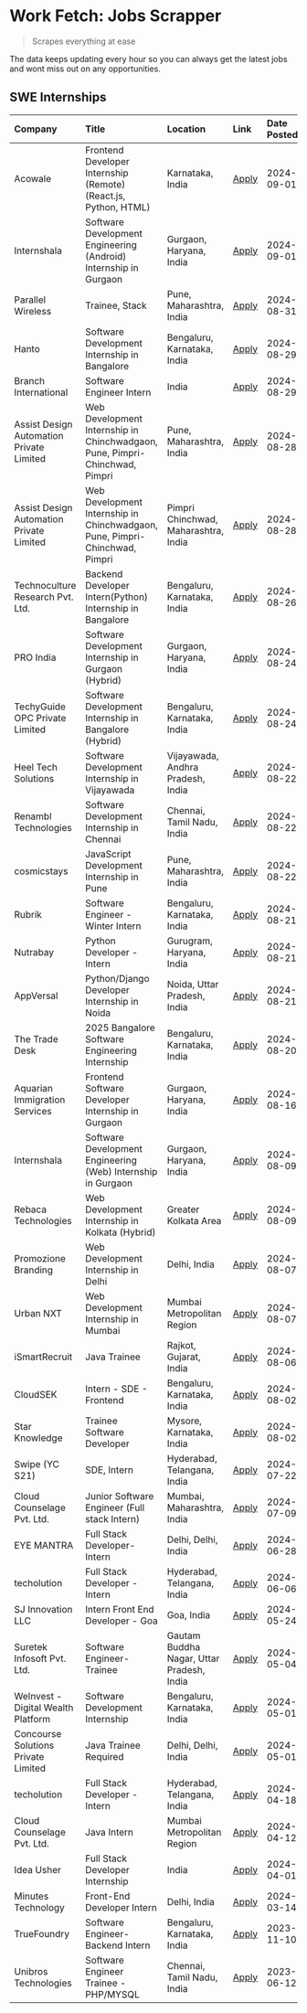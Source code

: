 # Work Fetch: Jobs Scrapper
> Scrapes everything at ease

The data keeps updating every hour so you can always get the latest jobs and wont miss out on any opportunities.

## SWE Internships
<!--START_SECTION:workfetch-->
| Company                                  | Title                                                                       | Location                                  | Link                                                                                                                                                                                                                                                                                                                       | Date Posted   |
|:-----------------------------------------|:----------------------------------------------------------------------------|:------------------------------------------|:---------------------------------------------------------------------------------------------------------------------------------------------------------------------------------------------------------------------------------------------------------------------------------------------------------------------------|:--------------|
| Acowale                                  | Frontend Developer Internship (Remote) (React.js, Python, HTML)             | Karnataka, India                          | [Apply](https://in.linkedin.com/jobs/view/frontend-developer-internship-remote-react-js-python-html-at-acowale-4014663920?position=4&pageNum=0&refId=iw9tEXbZG5QgmmI%2FZ%2FPbhA%3D%3D&trackingId=U1eZY5bgjk%2FRplma2xrC%2Bw%3D%3D&trk=public_jobs_jserp-result_search-card)                                                | 2024-09-01    |
| Internshala                              | Software Development Engineering (Android) Internship in Gurgaon            | Gurgaon, Haryana, India                   | [Apply](https://in.linkedin.com/jobs/view/software-development-engineering-android-internship-in-gurgaon-at-internshala-4015471580?position=7&pageNum=0&refId=iw9tEXbZG5QgmmI%2FZ%2FPbhA%3D%3D&trackingId=S2XDAz%2B4ls%2BN90JFOEhHNQ%3D%3D&trk=public_jobs_jserp-result_search-card)                                       | 2024-09-01    |
| Parallel Wireless                        | Trainee, Stack                                                              | Pune, Maharashtra, India                  | [Apply](https://in.linkedin.com/jobs/view/trainee-stack-at-parallel-wireless-3905689841?position=48&pageNum=0&refId=iw9tEXbZG5QgmmI%2FZ%2FPbhA%3D%3D&trackingId=yNdruHRaYPiD1RFMHHQBWQ%3D%3D&trk=public_jobs_jserp-result_search-card)                                                                                     | 2024-08-31    |
| Hanto                                    | Software Development Internship in Bangalore                                | Bengaluru, Karnataka, India               | [Apply](https://in.linkedin.com/jobs/view/software-development-internship-in-bangalore-at-hanto-4013200427?position=8&pageNum=0&refId=iw9tEXbZG5QgmmI%2FZ%2FPbhA%3D%3D&trackingId=bv0qDwflodLgJwkTP3jMyA%3D%3D&trk=public_jobs_jserp-result_search-card)                                                                   | 2024-08-29    |
| Branch International                     | Software Engineer Intern                                                    | India                                     | [Apply](https://in.linkedin.com/jobs/view/software-engineer-intern-at-branch-international-3360513601?position=39&pageNum=0&refId=iw9tEXbZG5QgmmI%2FZ%2FPbhA%3D%3D&trackingId=KBU%2FxaZiV9IxwNTlU1oo%2Fg%3D%3D&trk=public_jobs_jserp-result_search-card)                                                                   | 2024-08-29    |
| Assist Design Automation Private Limited | Web Development Internship in Chinchwadgaon, Pune, Pimpri-Chinchwad, Pimpri | Pune, Maharashtra, India                  | [Apply](https://in.linkedin.com/jobs/view/web-development-internship-in-chinchwadgaon-pune-pimpri-chinchwad-pimpri-at-assist-design-automation-private-limited-4010147193?position=43&pageNum=0&refId=iw9tEXbZG5QgmmI%2FZ%2FPbhA%3D%3D&trackingId=TRIKM%2FWA6u5Q2mSX2kmI8w%3D%3D&trk=public_jobs_jserp-result_search-card) | 2024-08-28    |
| Assist Design Automation Private Limited | Web Development Internship in Chinchwadgaon, Pune, Pimpri-Chinchwad, Pimpri | Pimpri Chinchwad, Maharashtra, India      | [Apply](https://in.linkedin.com/jobs/view/web-development-internship-in-chinchwadgaon-pune-pimpri-chinchwad-pimpri-at-assist-design-automation-private-limited-4010142653?position=49&pageNum=0&refId=iw9tEXbZG5QgmmI%2FZ%2FPbhA%3D%3D&trackingId=W98uZg9yzKrxGVcJ0tMogg%3D%3D&trk=public_jobs_jserp-result_search-card)   | 2024-08-28    |
| Technoculture Research Pvt. Ltd.         | Backend Developer Intern(Python) Internship in Bangalore                    | Bengaluru, Karnataka, India               | [Apply](https://in.linkedin.com/jobs/view/backend-developer-intern-python-internship-in-bangalore-at-technoculture-research-pvt-ltd-4010744714?position=57&pageNum=0&refId=iw9tEXbZG5QgmmI%2FZ%2FPbhA%3D%3D&trackingId=GHy8vkTr%2FVYQppRrt0QuyA%3D%3D&trk=public_jobs_jserp-result_search-card)                            | 2024-08-26    |
| PRO India                                | Software Development Internship in Gurgaon (Hybrid)                         | Gurgaon, Haryana, India                   | [Apply](https://in.linkedin.com/jobs/view/software-development-internship-in-gurgaon-hybrid-at-pro-india-4009587664?position=35&pageNum=0&refId=iw9tEXbZG5QgmmI%2FZ%2FPbhA%3D%3D&trackingId=e8lrd9K3A%2F7O21M2Vt9Rng%3D%3D&trk=public_jobs_jserp-result_search-card)                                                       | 2024-08-24    |
| TechyGuide OPC Private Limited           | Software Development Internship in Bangalore (Hybrid)                       | Bengaluru, Karnataka, India               | [Apply](https://in.linkedin.com/jobs/view/software-development-internship-in-bangalore-hybrid-at-techyguide-opc-private-limited-4009591646?position=40&pageNum=0&refId=iw9tEXbZG5QgmmI%2FZ%2FPbhA%3D%3D&trackingId=p3nucZDRNjjOunafp1HITA%3D%3D&trk=public_jobs_jserp-result_search-card)                                  | 2024-08-24    |
| Heel Tech Solutions                      | Software Development Internship in Vijayawada                               | Vijayawada, Andhra Pradesh, India         | [Apply](https://in.linkedin.com/jobs/view/software-development-internship-in-vijayawada-at-heel-tech-solutions-4007906692?position=24&pageNum=0&refId=iw9tEXbZG5QgmmI%2FZ%2FPbhA%3D%3D&trackingId=nyNGv0uwwE1nl3pnITR0xA%3D%3D&trk=public_jobs_jserp-result_search-card)                                                   | 2024-08-22    |
| Renambl Technologies                     | Software Development Internship in Chennai                                  | Chennai, Tamil Nadu, India                | [Apply](https://in.linkedin.com/jobs/view/software-development-internship-in-chennai-at-renambl-technologies-4007910299?position=29&pageNum=0&refId=iw9tEXbZG5QgmmI%2FZ%2FPbhA%3D%3D&trackingId=ui6WuGJfEXKT7j2rf6PjYw%3D%3D&trk=public_jobs_jserp-result_search-card)                                                     | 2024-08-22    |
| cosmicstays                              | JavaScript Development Internship in Pune                                   | Pune, Maharashtra, India                  | [Apply](https://in.linkedin.com/jobs/view/javascript-development-internship-in-pune-at-cosmicstays-4007904825?position=42&pageNum=0&refId=iw9tEXbZG5QgmmI%2FZ%2FPbhA%3D%3D&trackingId=8TturOKQ8asr94q9VZ3Dqw%3D%3D&trk=public_jobs_jserp-result_search-card)                                                               | 2024-08-22    |
| Rubrik                                   | Software Engineer - Winter Intern                                           | Bengaluru, Karnataka, India               | [Apply](https://in.linkedin.com/jobs/view/software-engineer-winter-intern-at-rubrik-4006567784?position=10&pageNum=0&refId=iw9tEXbZG5QgmmI%2FZ%2FPbhA%3D%3D&trackingId=0AdpDTXizQYoT38nIf7hzA%3D%3D&trk=public_jobs_jserp-result_search-card)                                                                              | 2024-08-21    |
| Nutrabay                                 | Python Developer - Intern                                                   | Gurugram, Haryana, India                  | [Apply](https://in.linkedin.com/jobs/view/python-developer-intern-at-nutrabay-4003909226?position=25&pageNum=0&refId=iw9tEXbZG5QgmmI%2FZ%2FPbhA%3D%3D&trackingId=4AKHP%2FIR8Lm4V4iZRcd%2B7A%3D%3D&trk=public_jobs_jserp-result_search-card)                                                                                | 2024-08-21    |
| AppVersal                                | Python/Django Developer Internship in Noida                                 | Noida, Uttar Pradesh, India               | [Apply](https://in.linkedin.com/jobs/view/python-django-developer-internship-in-noida-at-appversal-4005107325?position=51&pageNum=0&refId=iw9tEXbZG5QgmmI%2FZ%2FPbhA%3D%3D&trackingId=mPy2%2FS3dABhPjkBM8KXlSw%3D%3D&trk=public_jobs_jserp-result_search-card)                                                             | 2024-08-21    |
| The Trade Desk                           | 2025 Bangalore Software Engineering Internship                              | Bengaluru, Karnataka, India               | [Apply](https://in.linkedin.com/jobs/view/2025-bangalore-software-engineering-internship-at-the-trade-desk-3987456531?position=6&pageNum=0&refId=iw9tEXbZG5QgmmI%2FZ%2FPbhA%3D%3D&trackingId=287wW3HixRgkTrK2pwiL%2Bg%3D%3D&trk=public_jobs_jserp-result_search-card)                                                      | 2024-08-20    |
| Aquarian Immigration Services            | Frontend Software Developer Internship in Gurgaon                           | Gurgaon, Haryana, India                   | [Apply](https://in.linkedin.com/jobs/view/frontend-software-developer-internship-in-gurgaon-at-aquarian-immigration-services-4003119832?position=56&pageNum=0&refId=iw9tEXbZG5QgmmI%2FZ%2FPbhA%3D%3D&trackingId=2vsz6wqtC5FtBrVM0CKmTA%3D%3D&trk=public_jobs_jserp-result_search-card)                                     | 2024-08-16    |
| Internshala                              | Software Development Engineering (Web) Internship in Gurgaon                | Gurgaon, Haryana, India                   | [Apply](https://in.linkedin.com/jobs/view/software-development-engineering-web-internship-in-gurgaon-at-internshala-3997620471?position=3&pageNum=0&refId=iw9tEXbZG5QgmmI%2FZ%2FPbhA%3D%3D&trackingId=i1IZDSBGK2yI7sOF3uvRhA%3D%3D&trk=public_jobs_jserp-result_search-card)                                               | 2024-08-09    |
| Rebaca Technologies                      | Web Development Internship in Kolkata (Hybrid)                              | Greater Kolkata Area                      | [Apply](https://in.linkedin.com/jobs/view/web-development-internship-in-kolkata-hybrid-at-rebaca-technologies-3997621369?position=33&pageNum=0&refId=iw9tEXbZG5QgmmI%2FZ%2FPbhA%3D%3D&trackingId=NAnnikV0%2FWIqk3aCFEnmHg%3D%3D&trk=public_jobs_jserp-result_search-card)                                                  | 2024-08-09    |
| Promozione Branding                      | Web Development Internship in Delhi                                         | Delhi, India                              | [Apply](https://in.linkedin.com/jobs/view/web-development-internship-in-delhi-at-promozione-branding-3995559880?position=23&pageNum=0&refId=iw9tEXbZG5QgmmI%2FZ%2FPbhA%3D%3D&trackingId=5YP8rU0FZl0TPlMJm2YObg%3D%3D&trk=public_jobs_jserp-result_search-card)                                                             | 2024-08-07    |
| Urban NXT                                | Web Development Internship in Mumbai                                        | Mumbai Metropolitan Region                | [Apply](https://in.linkedin.com/jobs/view/web-development-internship-in-mumbai-at-urban-nxt-3995561641?position=59&pageNum=0&refId=iw9tEXbZG5QgmmI%2FZ%2FPbhA%3D%3D&trackingId=EoqOiUHL%2B8MMFAbMLFJYtQ%3D%3D&trk=public_jobs_jserp-result_search-card)                                                                    | 2024-08-07    |
| iSmartRecruit                            | Java Trainee                                                                | Rajkot, Gujarat, India                    | [Apply](https://in.linkedin.com/jobs/view/java-trainee-at-ismartrecruit-3992301825?position=26&pageNum=0&refId=iw9tEXbZG5QgmmI%2FZ%2FPbhA%3D%3D&trackingId=3Svxlyj6OcZwB12EqVbjKA%3D%3D&trk=public_jobs_jserp-result_search-card)                                                                                          | 2024-08-06    |
| CloudSEK                                 | Intern - SDE - Frontend                                                     | Bengaluru, Karnataka, India               | [Apply](https://in.linkedin.com/jobs/view/intern-sde-frontend-at-cloudsek-3991574495?position=18&pageNum=0&refId=iw9tEXbZG5QgmmI%2FZ%2FPbhA%3D%3D&trackingId=DEkyKtg8WIVbZeqXeOkFrQ%3D%3D&trk=public_jobs_jserp-result_search-card)                                                                                        | 2024-08-02    |
| Star Knowledge                           | Trainee Software Developer                                                  | Mysore, Karnataka, India                  | [Apply](https://in.linkedin.com/jobs/view/trainee-software-developer-at-star-knowledge-3991516161?position=50&pageNum=0&refId=iw9tEXbZG5QgmmI%2FZ%2FPbhA%3D%3D&trackingId=mSc%2B02IubPSuIUqnLuph%2Fw%3D%3D&trk=public_jobs_jserp-result_search-card)                                                                       | 2024-08-02    |
| Swipe (YC S21)                           | SDE, Intern                                                                 | Hyderabad, Telangana, India               | [Apply](https://in.linkedin.com/jobs/view/sde-intern-at-swipe-yc-s21-3980368092?position=53&pageNum=0&refId=iw9tEXbZG5QgmmI%2FZ%2FPbhA%3D%3D&trackingId=UZme7H9R8D6cPQULpaDuIQ%3D%3D&trk=public_jobs_jserp-result_search-card)                                                                                             | 2024-07-22    |
| Cloud Counselage Pvt. Ltd.               | Junior Software Engineer (Full stack Intern)                                | Mumbai, Maharashtra, India                | [Apply](https://in.linkedin.com/jobs/view/junior-software-engineer-full-stack-intern-at-cloud-counselage-pvt-ltd-3967725851?position=16&pageNum=0&refId=iw9tEXbZG5QgmmI%2FZ%2FPbhA%3D%3D&trackingId=N4cJWR%2BBSIeRTBSK1j0hcQ%3D%3D&trk=public_jobs_jserp-result_search-card)                                               | 2024-07-09    |
| EYE MANTRA                               | Full Stack Developer- Intern                                                | Delhi, Delhi, India                       | [Apply](https://in.linkedin.com/jobs/view/full-stack-developer-intern-at-eye-mantra-3960988037?position=46&pageNum=0&refId=iw9tEXbZG5QgmmI%2FZ%2FPbhA%3D%3D&trackingId=%2B%2FbMyFzNf0vDrr%2B4elzXPg%3D%3D&trk=public_jobs_jserp-result_search-card)                                                                        | 2024-06-28    |
| techolution                              | Full Stack Developer - Intern                                               | Hyderabad, Telangana, India               | [Apply](https://in.linkedin.com/jobs/view/full-stack-developer-intern-at-techolution-3947911862?position=52&pageNum=0&refId=iw9tEXbZG5QgmmI%2FZ%2FPbhA%3D%3D&trackingId=avECjU2Nb6eNzGaeWinWHQ%3D%3D&trk=public_jobs_jserp-result_search-card)                                                                             | 2024-06-06    |
| SJ Innovation LLC                        | Intern Front End Developer - Goa                                            | Goa, India                                | [Apply](https://in.linkedin.com/jobs/view/intern-front-end-developer-goa-at-sj-innovation-llc-3931678611?position=13&pageNum=0&refId=iw9tEXbZG5QgmmI%2FZ%2FPbhA%3D%3D&trackingId=meeESsa9h7kmMceceVW1aA%3D%3D&trk=public_jobs_jserp-result_search-card)                                                                    | 2024-05-24    |
| Suretek Infosoft Pvt. Ltd.               | Software Engineer-Trainee                                                   | Gautam Buddha Nagar, Uttar Pradesh, India | [Apply](https://in.linkedin.com/jobs/view/software-engineer-trainee-at-suretek-infosoft-pvt-ltd-3916999948?position=36&pageNum=0&refId=iw9tEXbZG5QgmmI%2FZ%2FPbhA%3D%3D&trackingId=tZvyNiBNXofDzKTfd%2B9TBQ%3D%3D&trk=public_jobs_jserp-result_search-card)                                                                | 2024-05-04    |
| WeInvest - Digital Wealth Platform       | Software Development Internship                                             | Bengaluru, Karnataka, India               | [Apply](https://in.linkedin.com/jobs/view/software-development-internship-at-weinvest-digital-wealth-platform-3912867225?position=2&pageNum=0&refId=iw9tEXbZG5QgmmI%2FZ%2FPbhA%3D%3D&trackingId=kgNoYVipmETosWxfkAetNw%3D%3D&trk=public_jobs_jserp-result_search-card)                                                     | 2024-05-01    |
| Concourse Solutions Private Limited      | Java Trainee Required                                                       | Delhi, Delhi, India                       | [Apply](https://in.linkedin.com/jobs/view/java-trainee-required-at-concourse-solutions-private-limited-3912869388?position=12&pageNum=0&refId=iw9tEXbZG5QgmmI%2FZ%2FPbhA%3D%3D&trackingId=fRaDafCSMzp5X5umG7WftA%3D%3D&trk=public_jobs_jserp-result_search-card)                                                           | 2024-05-01    |
| techolution                              | Full Stack Developer - Intern                                               | Hyderabad, Telangana, India               | [Apply](https://in.linkedin.com/jobs/view/full-stack-developer-intern-at-techolution-3904814977?position=58&pageNum=0&refId=iw9tEXbZG5QgmmI%2FZ%2FPbhA%3D%3D&trackingId=Pa2UC%2F8BbveUhlXT5lQiCA%3D%3D&trk=public_jobs_jserp-result_search-card)                                                                           | 2024-04-18    |
| Cloud Counselage Pvt. Ltd.               | Java Intern                                                                 | Mumbai Metropolitan Region                | [Apply](https://in.linkedin.com/jobs/view/java-intern-at-cloud-counselage-pvt-ltd-3896025667?position=38&pageNum=0&refId=iw9tEXbZG5QgmmI%2FZ%2FPbhA%3D%3D&trackingId=t2fdx2tSMDtmGOTYAyJLLg%3D%3D&trk=public_jobs_jserp-result_search-card)                                                                                | 2024-04-12    |
| Idea Usher                               | Full Stack Developer Internship                                             | India                                     | [Apply](https://in.linkedin.com/jobs/view/full-stack-developer-internship-at-idea-usher-3879565540?position=22&pageNum=0&refId=iw9tEXbZG5QgmmI%2FZ%2FPbhA%3D%3D&trackingId=lpDuAtW2Qy2VF6%2FqpS79dA%3D%3D&trk=public_jobs_jserp-result_search-card)                                                                        | 2024-04-01    |
| Minutes Technology                       | Front-End Developer Intern                                                  | Delhi, India                              | [Apply](https://in.linkedin.com/jobs/view/front-end-developer-intern-at-minutes-technology-3853712549?position=20&pageNum=0&refId=iw9tEXbZG5QgmmI%2FZ%2FPbhA%3D%3D&trackingId=f41NA0VfnHxE0Pne9qNrGQ%3D%3D&trk=public_jobs_jserp-result_search-card)                                                                       | 2024-03-14    |
| TrueFoundry                              | Software Engineer-Backend Intern                                            | Bengaluru, Karnataka, India               | [Apply](https://in.linkedin.com/jobs/view/software-engineer-backend-intern-at-truefoundry-3779508170?position=41&pageNum=0&refId=iw9tEXbZG5QgmmI%2FZ%2FPbhA%3D%3D&trackingId=62lpFA9SXZ2JPBkrjstQfg%3D%3D&trk=public_jobs_jserp-result_search-card)                                                                        | 2023-11-10    |
| Unibros Technologies                     | Software Engineer Trainee - PHP/MYSQL                                       | Chennai, Tamil Nadu, India                | [Apply](https://in.linkedin.com/jobs/view/software-engineer-trainee-php-mysql-at-unibros-technologies-3656599241?position=45&pageNum=0&refId=iw9tEXbZG5QgmmI%2FZ%2FPbhA%3D%3D&trackingId=vZCz46ViTJWjcrv21n7lTQ%3D%3D&trk=public_jobs_jserp-result_search-card)                                                            | 2023-06-12    |
<!--END_SECTION:workfetch-->
